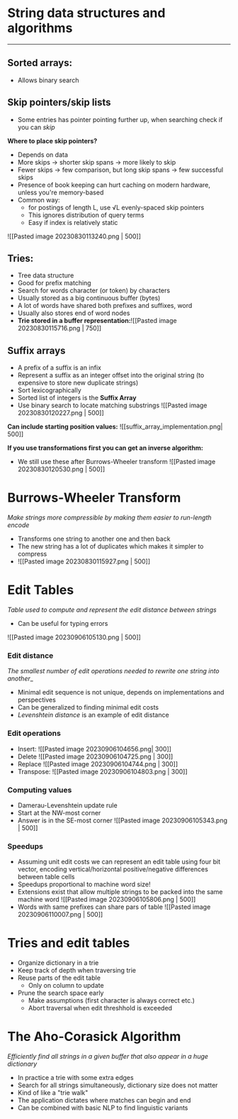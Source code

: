 # String data structures and algorithms
---
## Sorted arrays:
* Allows binary search
## Skip pointers/skip lists
* Some entries has pointer pointing further up, when searching check if you can _skip_

**Where to place skip pointers?**
* Depends on data
* More skips -> shorter skip spans -> more likely to skip
* Fewer skips -> few comparison, but long skip spans -> few successful skips
* Presence of book keeping can hurt caching on modern hardware, unless you're memory-based
* Common way:
	* for postings of length L, use √L evenly-spaced skip pointers
	* This ignores distribution of query terms
	* Easy if index is relatively static 

![[Pasted image 20230830113240.png | 500]]

## Tries:
* Tree data structure
* Good for prefix matching
* Search for words character (or token) by characters
* Usually stored as a big continuous buffer (bytes)
* A lot of words have shared both prefixes and suffixes, word 
* Usually also stores end of word nodes
* **Trie stored in a buffer representation:**![[Pasted image 20230830115716.png | 750]]
## Suffix arrays
* A prefix of a suffix is an infix
* Represent a suffix as an integer offset into the original string (to expensive to store new duplicate strings)
* Sort lexicographically
* Sorted list of integers is the **Suffix Array**
* Use binary search to locate matching substrings
![[Pasted image 20230830120227.png | 500]]

**Can include starting position values:**
![[suffix_array_implementation.png| 500]]

**If you use transformations first you can get an inverse algorithm:**
* We still use these after Burrows-Wheeler transform
![[Pasted image 20230830120530.png | 500]]

# Burrows-Wheeler Transform
_Make strings more compressible by making them easier to run-length encode_

* Transforms one string to another one and then back
* The new string has a lot of duplicates which makes it simpler to compress
* ![[Pasted image 20230830115927.png | 500]]


# Edit Tables
_Table used to compute and represent the edit distance between strings_

* Can be useful for typing errors

![[Pasted image 20230906105130.png | 500]]

### Edit distance
_The smallest number of edit operations needed to rewrite one string into another__

* Minimal edit sequence is not unique, depends on implementations and perspectives
* Can be generalized to finding minimal edit costs 
* *Levenshtein distance* is an example of edit distance

### Edit operations
* Insert:
	![[Pasted image 20230906104656.png| 300]]
* Delete
	![[Pasted image 20230906104725.png | 300]]
* Replace
	![[Pasted image 20230906104744.png | 300]]
* Transpose:
	![[Pasted image 20230906104803.png | 300]]

### Computing values
* Damerau-Levenshtein update rule
* Start at the NW-most corner
* Answer is in the SE-most corner
	![[Pasted image 20230906105343.png | 500]]

### Speedups
* Assuming unit edit costs we can represent an edit table using four bit vector, encoding vertical/horizontal positive/negative differences between table cells
* Speedups proportional to machine word size!
* Extensions exist that allow multiple strings to be packed into the same machine word
![[Pasted image 20230906105806.png | 500]]
* Words with same prefixes can share pars of table
	![[Pasted image 20230906110007.png | 500]]



# Tries and edit tables

* Organize dictionary in a trie
* Keep track of depth when traversing trie
* Reuse parts of the edit table
	* Only on column to update
* Prune the search space early
	* Make assumptions (first character is always correct etc.)
	* Abort traversal when edit threshhold is exceeded


# The Aho-Corasick Algorithm
_Efficiently find all strings in a given buffer that also appear in a huge dictionary_

* In practice a trie with some extra edges
* Search for all strings simultaneously, dictionary size does not matter
* Kind of like a "trie walk"
* The application dictates where matches can begin and end
* Can be combined with basic NLP to find linguistic variants

